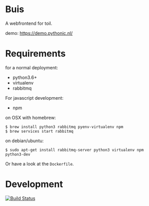 Buis
====

A webfrontend for toil.

demo: https://demo.pythonic.nl/


Requirements
============

for a normal deployment:

 * python3.6+
 * virtualenv
 * rabbitmq
 
For javascript development:
 
 * npm
 

on OSX with homebrew:
```
$ brew install python3 rabbitmq pyenv-virtualenv npm
$ brew services start rabbitmq
```

on debian/ubuntu:
```
$ sudo apt-get install rabbitmq-server python3 virtualenv npm  python3-dev
```

Or have a look at the `Dockerfile`.

Development
===========

[![Build Status](https://travis-ci.org/gijzelaerr/buis.svg?branch=master)](https://travis-ci.org/gijzelaerr/buis)
